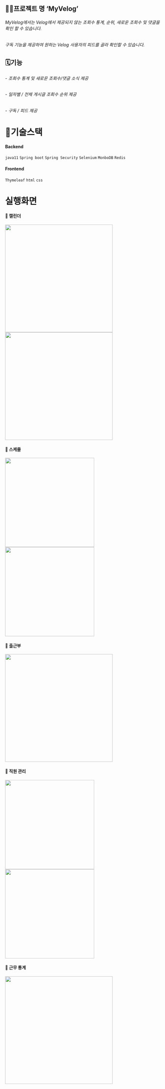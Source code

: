## 👩‍💻프로젝트 명 ‘MyVelog’

  ###### MyVelog에서는 Velog에서 제공되지 않는 조회수 통계, 순위, 새로운 조회수 및 댓글을 확인 할 수 있습니다.
  
  ###### 구독 기능을 제공하여 원하는 Velog 사용자의 피드를 골라 확인할 수 있습니다.
    
    
## 🗓기능  
  
  ###### - 조회수 통계 및 새로운 조회수/댓글 소식 제공
  ###### - 일자별 / 전체 게시글 조회수 순위 제공
  ###### - 구독 / 피드 제공

# 🔧기술스택

#### Backend
`java11` `Spring boot` `Spring Security` `Selenium`
`MonboDB` `Redis`

#### Frontend
`Thymeleaf` `html` `css`

# 실행화면

####  🔽 캘린더
<img src="https://velog.velcdn.com/images/yevini118/post/1fd493a1-5d51-4868-ab22-a9050c404a47/image.png" height=350><img src="https://velog.velcdn.com/images/yevini118/post/d9aefc5e-5d10-4d58-a942-9ceab3d0d1a5/image.png" height=350>


####  🔽 스케줄 
<img src="https://velog.velcdn.com/images/yevini118/post/0df0b82a-b624-4eb9-85a0-4e49a05c3c87/image.png" height=290><img src="https://velog.velcdn.com/images/yevini118/post/f4639dfc-87ae-4087-a50e-71d89feda2cf/image.png" height=290>

####  🔽 출근부
<img src="https://velog.velcdn.com/images/yevini118/post/156ec734-c7ec-441a-aac4-0283598bb143/image.png" height=350>

####  🔽 직원 관리
<img src="https://velog.velcdn.com/images/yevini118/post/d5182892-8348-4bb9-8322-5582c6db53a9/image.png" height=290><img src="https://velog.velcdn.com/images/yevini118/post/d9ec7204-4836-44e2-825b-32085367a8bb/image.png" height=290>

####  🔽 근무 통계
<img src="https://velog.velcdn.com/images/yevini118/post/b6997159-c26d-4ec0-8f43-be39b3f83bf7/image.png" height=350>
